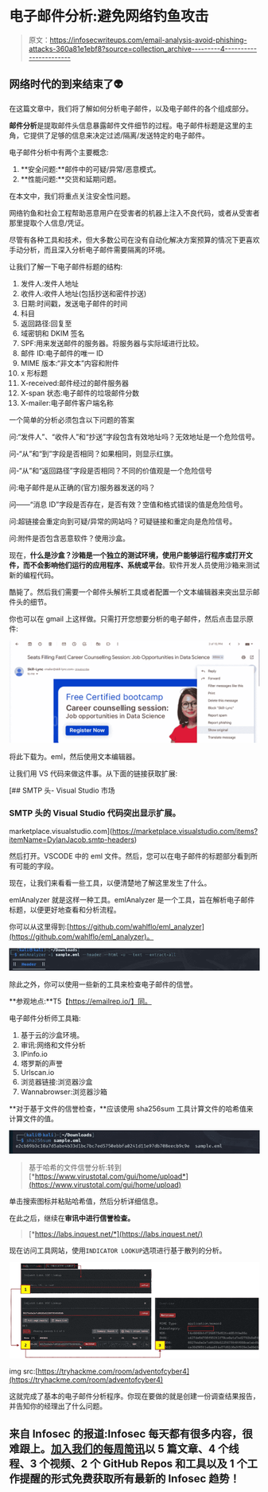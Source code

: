 # 电子邮件分析:避免网络钓鱼攻击

> 原文：<https://infosecwriteups.com/email-analysis-avoid-phishing-attacks-360a81e1ebf8?source=collection_archive---------4----------------------->

## 网络时代的到来结束了👽

在这篇文章中，我们将了解如何分析电子邮件，以及电子邮件的各个组成部分。

**邮件分析**是提取邮件头信息暴露邮件文件细节的过程。电子邮件标题是这里的主角，它提供了足够的信息来决定过滤/隔离/发送特定的电子邮件。

电子邮件分析中有两个主要概念:

1.  **安全问题:**邮件中的可疑/异常/恶意模式。
2.  **性能问题:**交货和延期问题。

在本文中，我们将重点关注安全性问题。

网络钓鱼和社会工程帮助恶意用户在受害者的机器上注入不良代码，或者从受害者那里提取个人信息/凭证。

尽管有各种工具和技术，但大多数公司在没有自动化解决方案预算的情况下更喜欢手动分析，而且深入分析电子邮件需要隔离的环境。

让我们了解一下电子邮件标题的结构:

1.  发件人:发件人地址
2.  收件人:收件人地址(包括抄送和密件抄送)
3.  日期:时间戳，发送电子邮件的时间
4.  科目
5.  返回路径:回复至
6.  域密钥和 DKIM 签名
7.  SPF:用来发送邮件的服务器。将服务器与实际域进行比较。
8.  邮件 ID:电子邮件的唯一 ID
9.  MIME 版本:“非文本”内容和附件
10.  x 形标题
11.  X-received:邮件经过的邮件服务器
12.  X-span 状态:电子邮件的垃圾邮件分数
13.  X-mailer:电子邮件客户端名称

一个简单的分析必须包含以下问题的答案

问:“发件人”、“收件人”和“抄送”字段包含有效地址吗？无效地址是一个危险信号。

问-“从”和“到”字段是否相同？如果相同，则显示红旗。

问-“从”和“返回路径”字段是否相同？不同的价值观是一个危险信号

问:电子邮件是从正确的(官方)服务器发送的吗？

问——“消息 ID”字段是否存在，是否有效？空值和格式错误的值是危险信号。

问:超链接会重定向到可疑/异常的网站吗？可疑链接和重定向是危险信号。

问:附件是否包含恶意软件？使用沙盒。

现在，**什么是沙盒？**沙箱是**一个独立的测试环境，使用户能够运行程序或打开文件，而不会影响他们运行的应用程序、系统或平台**。软件开发人员使用沙箱来测试新的编程代码。

酷毙了。然后我们需要一个邮件头解析工具或者配置一个文本编辑器来突出显示邮件头的细节。

你也可以在 gmail 上这样做。只需打开您想要分析的电子邮件，然后点击显示原件:

![](img/bf89ef9ce56695f56a7f0d2c86346567.png)

将此下载为。eml，然后使用文本编辑器。

让我们用 VS 代码来做这件事。从下面的链接获取扩展:

[](https://marketplace.visualstudio.com/items?itemName=DylanJacob.smtp-headers) [## SMTP 头- Visual Studio 市场

### SMTP 头的 Visual Studio 代码突出显示扩展。

marketplace.visualstudio.com](https://marketplace.visualstudio.com/items?itemName=DylanJacob.smtp-headers) 

然后打开。VSCODE 中的 eml 文件。然后，您可以在电子邮件的标题部分看到所有可能的字段。

现在，让我们来看看一些工具，以便清楚地了解这里发生了什么。

emlAnalyzer 就是这样一种工具。emlAnalyzer 是一个工具，旨在解析电子邮件标题，以便更好地查看和分析流程。

你可以从这里得到:[https://github.com/wahlflo/eml_analyzer](https://github.com/wahlflo/eml_analyzer)。

![](img/9f8ec3b914854bac5e0155af8f89e5b1.png)

除此之外，你可以使用一些新的工具来检查电子邮件的信誉。

**参观地点:**T5【https://emailrep.io/】同。

电子邮件分析师工具箱:

1.  基于云的沙盒环境。
2.  审讯:网络和文件分析
3.  IPinfo.io
4.  塔罗斯的声誉
5.  Urlscan.io
6.  浏览器链接:浏览器沙盒
7.  Wannabrowser:浏览器沙箱

**对于基于文件的信誉检查，**应该使用 sha256sum 工具计算文件的哈希值来计算文件的值。

![](img/b01a1894c5446fe2ff3d5383fed48e47.png)

> 基于哈希的文件信誉分析:转到[*https://www.virustotal.com/gui/home/upload*](https://www.virustotal.com/gui/home/upload)

单击搜索图标并粘贴哈希值，然后分析详细信息。

在此之后，继续在**审讯中进行信誉检查。**

> [*https://labs.inquest.net/*](https://labs.inquest.net/)

现在访问工具网站，使用`INDICATOR LOOKUP`选项进行基于散列的分析。

![](img/168f40331b5b380ef335137ac5467c28.png)

img src:[https://tryhackme.com/room/adventofcyber4](https://tryhackme.com/room/adventofcyber4)

这就完成了基本的电子邮件分析程序。你现在要做的就是创建一份调查结果报告，并告知你的经理出了什么问题。

## 来自 Infosec 的报道:Infosec 每天都有很多内容，很难跟上。[加入我们的每周简讯](https://weekly.infosecwriteups.com/)以 5 篇文章、4 个线程、3 个视频、2 个 GitHub Repos 和工具以及 1 个工作提醒的形式免费获取所有最新的 Infosec 趋势！